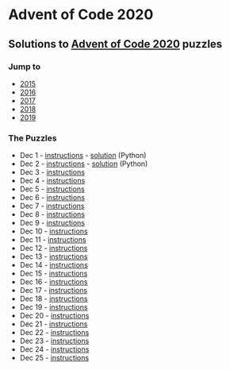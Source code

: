 # Advent of Code 2020

## Solutions to [Advent of Code 2020](https://adventofcode.com/2020/) puzzles

### Jump to
- [2015](https://github.com/SSteve/AdventOfCode/tree/master/Advent2015)
- [2016](https://github.com/SSteve/AdventOfCode/tree/master/Advent2016)
- [2017](https://github.com/SSteve/AdventOfCode/tree/master/Advent2017)
- [2018](https://github.com/SSteve/AdventOfCode/tree/master/Advent2018)
- [2019](https://github.com/SSteve/AdventOfCode/tree/master/Advent2019)

### The Puzzles
- Dec 1 - [instructions](http://adventofcode.com/2020/day/1) - [solution](./1.py) (Python)
- Dec 2 - [instructions](http://adventofcode.com/2020/day/2) - [solution](./2.py) (Python)
- Dec 3 - [instructions](http://adventofcode.com/2020/day/3)
- Dec 4 - [instructions](http://adventofcode.com/2020/day/4)
- Dec 5 - [instructions](http://adventofcode.com/2020/day/5)
- Dec 6 - [instructions](http://adventofcode.com/2020/day/6)
- Dec 7 - [instructions](http://adventofcode.com/2020/day/7)
- Dec 8 - [instructions](http://adventofcode.com/2020/day/8)
- Dec 9 - [instructions](http://adventofcode.com/2020/day/9)
- Dec 10 - [instructions](http://adventofcode.com/2020/day/10)
- Dec 11 - [instructions](http://adventofcode.com/2020/day/11)
- Dec 12 - [instructions](http://adventofcode.com/2020/day/12)
- Dec 13 - [instructions](http://adventofcode.com/2020/day/13)
- Dec 14 - [instructions](http://adventofcode.com/2020/day/14)
- Dec 15 - [instructions](http://adventofcode.com/2020/day/15)
- Dec 16 - [instructions](http://adventofcode.com/2020/day/16)
- Dec 17 - [instructions](http://adventofcode.com/2020/day/17)
- Dec 18 - [instructions](http://adventofcode.com/2020/day/18)
- Dec 19 - [instructions](http://adventofcode.com/2020/day/19)
- Dec 20 - [instructions](http://adventofcode.com/2020/day/20)
- Dec 21 - [instructions](http://adventofcode.com/2020/day/21)
- Dec 22 - [instructions](http://adventofcode.com/2020/day/22)
- Dec 23 - [instructions](http://adventofcode.com/2020/day/23)
- Dec 24 - [instructions](http://adventofcode.com/2020/day/24)
- Dec 25 - [instructions](http://adventofcode.com/2020/day/25)
